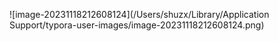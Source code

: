 ![image-20231118212608124](/Users/shuzx/Library/Application Support/typora-user-images/image-20231118212608124.png)